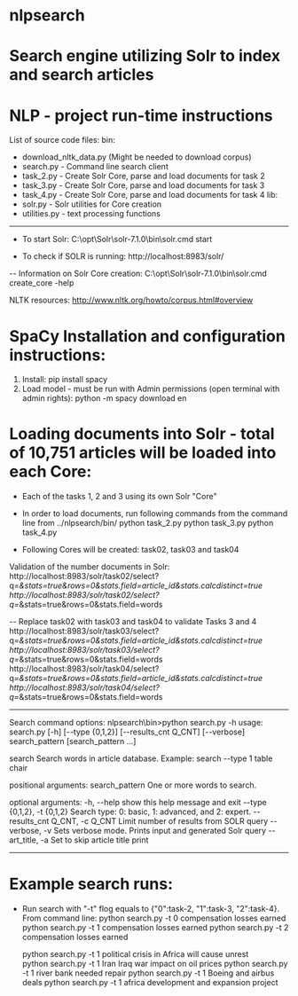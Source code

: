 # nlpsearch
Search engine utilizing Solr to index and search articles
=======================================
NLP - project run-time instructions
=======================================
List of source code files:
bin:
 - download_nltk_data.py (Might be needed to download corpus)
 - search.py - Command line search client
 - task_2.py - Create Solr Core, parse and load documents for task 2
 - task_3.py - Create Solr Core, parse and load documents for task 3
 - task_4.py - Create Solr Core, parse and load documents for task 4
lib:
 - solr.py - Solr utilities for Core creation
 - utilities.py - text processing functions

 ************************************************************************
- To start Solr:
C:\opt\Solr\solr-7.1.0\bin\solr.cmd start

- To check if SOLR is running:
http://localhost:8983/solr/

-- Information on Solr Core creation:
C:\opt\Solr\solr-7.1.0\bin\solr.cmd create_core -help


NLTK resources:
http://www.nltk.org/howto/corpus.html#overview

SpaCy Installation and configuration instructions:
====================================================
1) Install: pip install spacy
2) Load model - must be run with Admin permissions (open terminal with admin rights):
python -m spacy download en

Loading documents into Solr - total of 10,751 articles will be loaded into each Core:
=====================================================================================
- Each of the tasks 1, 2 and 3 using its own Solr "Core"
- In order to load documents, run following commands from the command line from ../nlpsearch/bin/
python task_2.py
python task_3.py
python task_4.py

- Following Cores will be created: task02, task03 and task04

Validation of the number documents in Solr:
http://localhost:8983/solr/task02/select?q=*&stats=true&rows=0&stats.field=article_id&stats.calcdistinct=true
http://localhost:8983/solr/task02/select?q=*&stats=true&rows=0&stats.field=words

-- Replace task02 with task03 and task04 to validate Tasks 3 and 4
http://localhost:8983/solr/task03/select?q=*&stats=true&rows=0&stats.field=article_id&stats.calcdistinct=true
http://localhost:8983/solr/task03/select?q=*&stats=true&rows=0&stats.field=words
http://localhost:8983/solr/task04/select?q=*&stats=true&rows=0&stats.field=article_id&stats.calcdistinct=true
http://localhost:8983/solr/task04/select?q=*&stats=true&rows=0&stats.field=words

**************************************************************************************************************
Search command options:
nlpsearch\bin>python search.py -h
usage: search.py [-h] [--type {0,1,2}] [--results_cnt Q_CNT] [--verbose]
                 search_pattern [search_pattern ...]

search Search words in article database. Example: search --type 1 table chair

positional arguments:
  search_pattern        One or more words to search.

optional arguments:
  -h, --help            show this help message and exit
  --type {0,1,2}, -t {0,1,2}
                        Search type: 0: basic, 1: advanced, and 2: expert.
  --results_cnt Q_CNT, -c Q_CNT
                        Limit number of results from SOLR query
  --verbose, -v         Sets verbose mode. Prints input and generated Solr query
  --art_title, -a       Set to skip article title print
  *************************************************************************************************************
  
Example search runs:
======================================================
- Run search with "-t" flog equals to {"0":task-2, "1":task-3, "2":task-4}. From command line:
   python search.py -t 0  compensation losses earned
   python search.py -t 1  compensation losses earned
   python search.py -t 2  compensation losses earned
   
   python search.py -t 1 political crisis in Africa will cause unrest   
   python search.py -t 1 Iran Iraq war impact on oil prices
   python search.py -t 1 river bank needed repair
   python search.py -t 1 Boeing and airbus deals
   python search.py -t 1 africa development and expansion project
